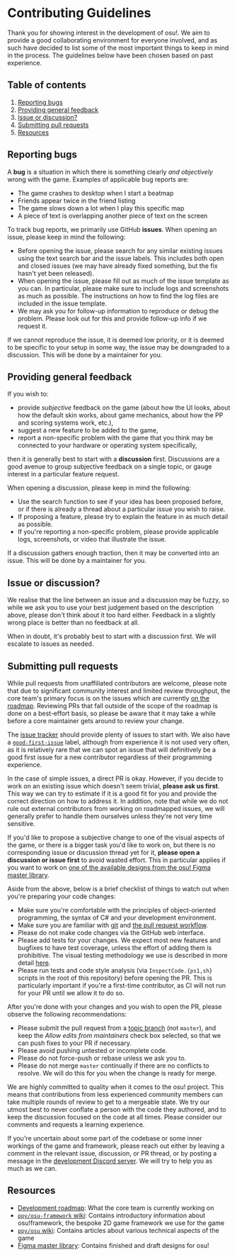 # Contributing Guidelines

Thank you for showing interest in the development of osu!. We aim to provide a good collaborating environment for everyone involved, and as such have decided to list some of the most important things to keep in mind in the process. The guidelines below have been chosen based on past experience.

## Table of contents

1. [Reporting bugs](#reporting-bugs)
2. [Providing general feedback](#providing-general-feedback)
3. [Issue or discussion?](#issue-or-discussion)
4. [Submitting pull requests](#submitting-pull-requests)
5. [Resources](#resources)

## Reporting bugs

A **bug** is a situation in which there is something clearly *and objectively* wrong with the game. Examples of applicable bug reports are:

- The game crashes to desktop when I start a beatmap
- Friends appear twice in the friend listing
- The game slows down a lot when I play this specific map
- A piece of text is overlapping another piece of text on the screen

To track bug reports, we primarily use GitHub **issues**. When opening an issue, please keep in mind the following:

- Before opening the issue, please search for any similar existing issues using the text search bar and the issue labels. This includes both open and closed issues (we may have already fixed something, but the fix hasn't yet been released).
- When opening the issue, please fill out as much of the issue template as you can. In particular, please make sure to include logs and screenshots as much as possible. The instructions on how to find the log files are included in the issue template.
- We may ask you for follow-up information to reproduce or debug the problem. Please look out for this and provide follow-up info if we request it.

If we cannot reproduce the issue, it is deemed low priority, or it is deemed to be specific to your setup in some way, the issue may be downgraded to a discussion. This will be done by a maintainer for you.

## Providing general feedback

If you wish to:

- provide *subjective* feedback on the game (about how the UI looks, about how the default skin works, about game mechanics, about how the PP and scoring systems work, etc.),
- suggest a new feature to be added to the game,
- report a non-specific problem with the game that you think may be connected to your hardware or operating system specifically,

then it is generally best to start with a **discussion** first. Discussions are a good avenue to group subjective feedback on a single topic, or gauge interest in a particular feature request.

When opening a discussion, please keep in mind the following:

- Use the search function to see if your idea has been proposed before, or if there is already a thread about a particular issue you wish to raise.
- If proposing a feature, please try to explain the feature in as much detail as possible.
- If you're reporting a non-specific problem, please provide applicable logs, screenshots, or video that illustrate the issue.

If a discussion gathers enough traction, then it may be converted into an issue. This will be done by a maintainer for you.

## Issue or discussion?

We realise that the line between an issue and a discussion may be fuzzy, so while we ask you to use your best judgement based on the description above, please don't think about it too hard either. Feedback in a slightly wrong place is better than no feedback at all.

When in doubt, it's probably best to start with a discussion first. We will escalate to issues as needed.

## Submitting pull requests

While pull requests from unaffiliated contributors are welcome, please note that due to significant community interest and limited review throughput, the core team's primary focus is on the issues which are currently [on the roadmap](https://github.com/orgs/ppy/projects/7/views/6). Reviewing PRs that fall outside of the scope of the roadmap is done on a best-effort basis, so please be aware that it may take a while before a core maintainer gets around to review your change.

The [issue tracker](https://github.com/ppy/osu/issues) should provide plenty of issues to start with. We also have a [`good-first-issue`](https://github.com/ppy/osu/issues?q=is%3Aissue+is%3Aopen+label%3Agood-first-issue) label, although from experience it is not used very often, as it is relatively rare that we can spot an issue that will definitively be a good first issue for a new contributor regardless of their programming experience.

In the case of simple issues, a direct PR is okay. However, if you decide to work on an existing issue which doesn't seem trivial, **please ask us first**. This way we can try to estimate if it is a good fit for you and provide the correct direction on how to address it. In addition, note that while we do not rule out external contributors from working on roadmapped issues, we will generally prefer to handle them ourselves unless they're not very time sensitive.

If you'd like to propose a subjective change to one of the visual aspects of the game, or there is a bigger task you'd like to work on, but there is no corresponding issue or discussion thread yet for it, **please open a discussion or issue first** to avoid wasted effort. This in particular applies if you want to work on [one of the available designs from the osu! Figma master library](https://www.figma.com/file/VIkXMYNPMtQem2RJg9k2iQ/Master-Library).

Aside from the above, below is a brief checklist of things to watch out when you're preparing your code changes:

- Make sure you're comfortable with the principles of object-oriented programming, the syntax of C\# and your development environment.
- Make sure you are familiar with [git](https://git-scm.com/) and [the pull request workflow](https://help.github.com/en/github/collaborating-with-issues-and-pull-requests/proposing-changes-to-your-work-with-pull-requests).
- Please do not make code changes via the GitHub web interface.
- Please add tests for your changes. We expect most new features and bugfixes to have test coverage, unless the effort of adding them is prohibitive. The visual testing methodology we use is described in more detail [here](https://github.com/ppy/osu-framework/wiki/Development-and-Testing).
- Please run tests and code style analysis (via `InspectCode.{ps1,sh}` scripts in the root of this repository) before opening the PR. This is particularly important if you're a first-time contributor, as CI will not run for your PR until we allow it to do so.

After you're done with your changes and you wish to open the PR, please observe the following recommendations:

- Please submit the pull request from a [topic branch](https://git-scm.com/book/en/v2/Git-Branching-Branching-Workflows#_topic_branch) (not `master`), and keep the *Allow edits from maintainers* check box selected, so that we can push fixes to your PR if necessary.
- Please avoid pushing untested or incomplete code.
- Please do not force-push or rebase unless we ask you to.
- Please do not merge `master` continually if there are no conflicts to resolve. We will do this for you when the change is ready for merge.

We are highly committed to quality when it comes to the osu! project. This means that contributions from less experienced community members can take multiple rounds of review to get to a mergeable state. We try our utmost best to never conflate a person with the code they authored, and to keep the discussion focused on the code at all times. Please consider our comments and requests a learning experience.

If you're uncertain about some part of the codebase or some inner workings of the game and framework, please reach out either by leaving a comment in the relevant issue, discussion, or PR thread, or by posting a message in the [development Discord server](https://discord.gg/ppy). We will try to help you as much as we can.

## Resources

- [Development roadmap](https://github.com/orgs/ppy/projects/7/views/6): What the core team is currently working on
- [`ppy/osu-framework` wiki](https://github.com/ppy/osu-framework/wiki): Contains introductory information about osu!framework, the bespoke 2D game framework we use for the game
- [`ppy/osu` wiki](https://github.com/ppy/osu/wiki): Contains articles about various technical aspects of the game
- [Figma master library](https://www.figma.com/file/VIkXMYNPMtQem2RJg9k2iQ/Master-Library): Contains finished and draft designs for osu!
